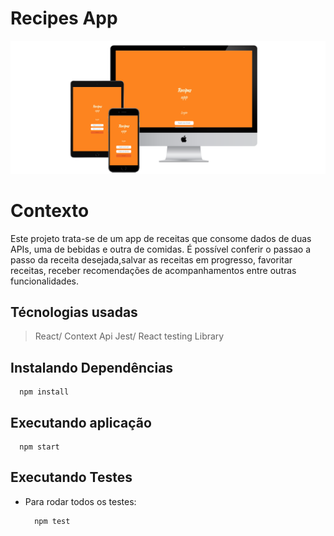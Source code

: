 # Recipes App

<div>
  <img src="src/images/3-devices-black.png" alt="telas"/>
</div>

# Contexto
Este projeto trata-se de um app de receitas que consome dados de duas APIs, uma de bebidas e outra de comidas.
É possível conferir o passao a passo da receita desejada,salvar as receitas em progresso, favoritar receitas, receber recomendações
de acompanhamentos entre outras funcionalidades. 

## Técnologias usadas
> React/ Context Api
> Jest/ React testing Library 

## Instalando Dependências

  ```
    npm install
  ``` 
## Executando aplicação

  ```
    npm start
  ```

## Executando Testes

* Para rodar todos os testes:

  ```
    npm test
  ```
